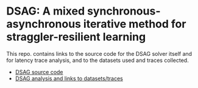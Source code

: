 # DSAG: A mixed synchronous-asynchronous iterative method for straggler-resilient learning

This repo. contains links to the source code for the DSAG solver itself and for latency trace analysis, and to the datasets used and traces collected.

- [DSAG source code](https://github.com/severinson/CodedComputing.jl)
- [DSAG analysis and links to datasets/traces](https://github.com/severinson/DSAGAnalysis.jl)
